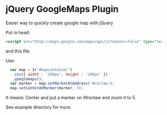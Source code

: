 # jQuery GoogleMaps Plugin

Easier way to quickly create google map with jQuery


Put in head:
```html
<script src="http://maps.google.com/maps/api/js?sensor=false" type="text/javascript"></script>
```
and this file.


Use:
```js
  var map = $("#mapcontainer")
   .css({ width : '300px', height : '300px' })
   .googlemaps();
  var marker = map.setMarkerAtAddress('Wroclaw');
  map.setCenterAtMarker(marker, 5);
```

It means:
  Center and put a marker on Wrocław and zoom it to 5.
  

See example directory for more.
